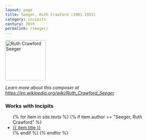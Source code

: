 ```yaml
---
layout: page
title: Seeger, Ruth Crawford (1901-1953)
category: incipits
century: 20th
permalink: /seeger/
---
```

<a title="Unknown authorUnknown author, Public domain, via Wikimedia Commons" href="https://commons.wikimedia.org/wiki/File:Ruth_Crawford_Seeger.jpg"><img width="128" alt="Ruth Crawford Seeger" src="https://upload.wikimedia.org/wikipedia/commons/9/90/Ruth_Crawford_Seeger.jpg"></a>

*Learn more about this composer at <a href="https://en.wikipedia.org/wiki/Ruth_Crawford_Seeger" target="_blank">https://en.wikipedia.org/wiki/Ruth_Crawford_Seeger</a>*
<br/>

### Works with Incipits
<ul class="texts">
    {% for item in site.texts %}
      {% if item.author == "Seeger, Ruth Crawford" %}
          <li class="text-title">
          <a href="{{ site.baseurl }}{{ item.url }}">
        {{ item.title }}
              </a>
    </li>
      {% endif %}
    {% endfor %}
</ul>
